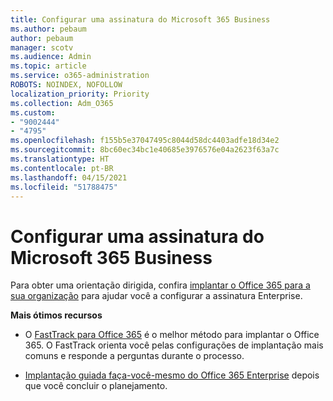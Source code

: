 ```yaml
---
title: Configurar uma assinatura do Microsoft 365 Business
ms.author: pebaum
author: pebaum
manager: scotv
ms.audience: Admin
ms.topic: article
ms.service: o365-administration
ROBOTS: NOINDEX, NOFOLLOW
localization_priority: Priority
ms.collection: Adm_O365
ms.custom:
- "9002444"
- "4795"
ms.openlocfilehash: f155b5e37047495c8044d58dc4403adfe18d34e2
ms.sourcegitcommit: 8bc60ec34bc1e40685e3976576e04a2623f63a7c
ms.translationtype: HT
ms.contentlocale: pt-BR
ms.lasthandoff: 04/15/2021
ms.locfileid: "51788475"
---
```

# <a name="set-up-a-microsoft-365-business-subscription"></a>Configurar uma assinatura do Microsoft 365 Business

Para obter uma orientação dirigida, confira [implantar o Office 365 para a sua organização](https://docs.microsoft.com/office365/enterprise/setup-overview-for-enterprises) para ajudar você a configurar a assinatura Enterprise.

**Mais ótimos recursos**

- O [FastTrack para Office 365](https://docs.microsoft.com/fasttrack/O365-fasttrack-benefit-for-office-365) é o melhor método para implantar o Office 365. O FastTrack orienta você pelas configurações de implantação mais comuns e responde a perguntas durante o processo. 

- [Implantação guiada faça-você-mesmo do Office 365 Enterprise](https://docs.microsoft.com/office365/enterprise/setup-overview-for-enterprises#do-it-yourself-guided-deployment-of-office-365-enterprise) depois que você concluir o planejamento. 
